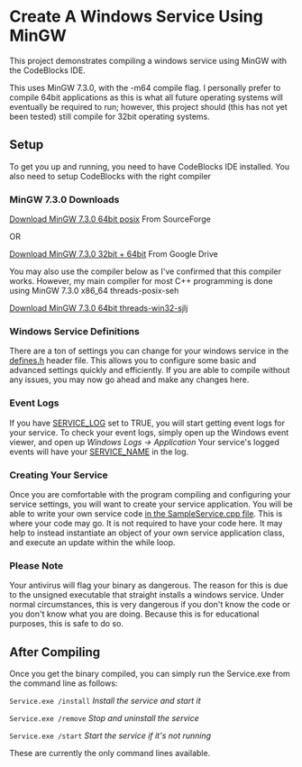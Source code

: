 # Create A Windows Service Using MinGW


This project demonstrates compiling a windows service using MinGW with the CodeBlocks IDE.

This uses MinGW 7.3.0, with the -m64 compile flag.
I personally prefer to compile 64bit applications as this is what all future operating systems will eventually be required to run; however, this project should (this has not yet been tested) still compile for 32bit operating systems.

## Setup

To get you up and running, you need to have CodeBlocks IDE installed.
You also need to setup CodeBlocks with the right compiler

### MinGW 7.3.0 Downloads

[Download MinGW 7.3.0 64bit posix](https://sourceforge.net/projects/mingw-w64/files/Toolchains%20targetting%20Win64/Personal%20Builds/mingw-builds/7.3.0/threads-posix/seh/x86_64-7.3.0-release-posix-seh-rt_v5-rev0.7z/)
 From SourceForge
 
 OR
 
 [Download MinGW 7.3.0 32bit + 64bit](https://drive.google.com/file/d/1eP2pXOpo5BoWE7jLX24OWZvxNyXDGaJx/view)
 From Google Drive

You may also use the compiler below as I've confirmed that this compiler works. However, my main compiler for most C++ programming is done using MinGW 7.3.0 x86_64 threads-posix-seh

[Download MinGW 7.3.0 64bit threads-win32-sjlj](https://sourceforge.net/projects/mingw-w64/files/Toolchains%20targetting%20Win64/Personal%20Builds/mingw-builds/7.3.0/threads-win32/sjlj/x86_64-7.3.0-release-win32-sjlj-rt_v5-rev0.7z)

### Windows Service Definitions
There are a ton of settings you can change for your windows service in the [defines.h](https://github.com/jmscreation/WindowsServiceMinGW/blob/master/defines.h) header file.
This allows you to configure some basic and advanced settings quickly and efficiently. If you are able to compile without any issues, you may now go ahead and make any changes here.

### Event Logs
If you have [SERVICE_LOG](https://github.com/jmscreation/WindowsServiceMinGW/blob/f26316532bd0c07df6a6ab5b6db8289eaf011936/defines.h#L36) set to TRUE, you will start getting event logs for your service.
To check your event logs, simply open up the Windows event viewer, and open up *Windows Logs -> Application*
Your service's logged events will have your [SERVICE_NAME](https://github.com/jmscreation/WindowsServiceMinGW/blob/f26316532bd0c07df6a6ab5b6db8289eaf011936/defines.h#L6) in the log.

### Creating Your Service
Once you are comfortable with the program compiling and configuring your service settings, you will want to create your service application.
You will be able to write your own service code [in the SampleService.cpp file](https://github.com/jmscreation/WindowsServiceMinGW/blob/dad6d5a984c38d14d9a606014d63a0f135d2a7ef/library/SampleService.cpp#L97).
This is where your code may go. It is not required to have your code here. It may help to instead instantiate an object of your own service application class, and execute an update within the while loop.

### Please Note
Your antivirus will flag your binary as dangerous. The reason for this is due to the unsigned executable that straight installs a windows service. Under normal circumstances, this is very dangerous if you don't know the code or you don't know what you are doing. Because this is for educational purposes, this is safe to do so.

## After Compiling

Once you get the binary compiled, you can simply run the Service.exe from the command line as follows:

`Service.exe /install` *Install the service and start it*

`Service.exe /remove` *Stop and uninstall the service*

`Service.exe /start`  *Start the service if it's not running*

These are currently the only command lines available.
